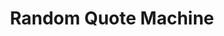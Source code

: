 ---
title: Random Quote Machine
desc: A simple web app that displays and tweets out random quotes from an API.
techs:
    - html
    - css
    - less
    - javascript
    - jquery
    - bootstrap
source: https://github.com/cod3rguy/random-quote-machine
demo: http://lab.coderguy.tech/random-quote-machine/
---